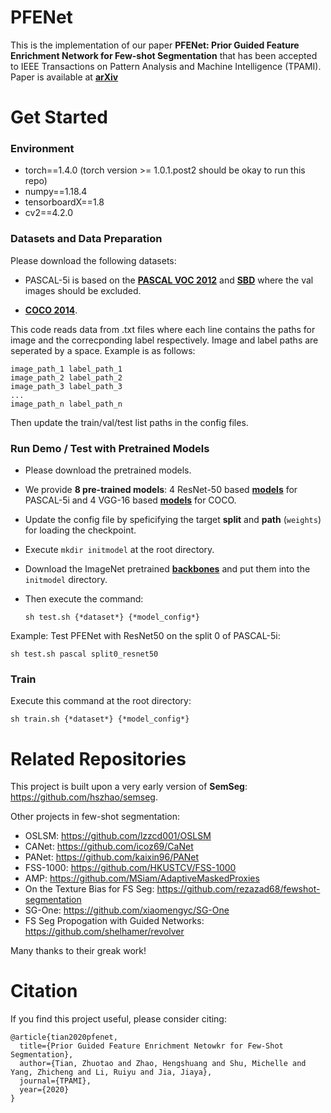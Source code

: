 # PFENet
This is the implementation of our paper **PFENet: Prior Guided Feature Enrichment Network for Few-shot Segmentation** that has been accepted to IEEE Transactions on Pattern Analysis and Machine Intelligence (TPAMI). Paper is available at [**arXiv**](http://arxiv.org/abs/2008.01449)

# Get Started

### Environment
+ torch==1.4.0 (torch version >= 1.0.1.post2 should be okay to run this repo)
+ numpy==1.18.4
+ tensorboardX==1.8
+ cv2==4.2.0


### Datasets and Data Preparation

Please download the following datasets:

+ PASCAL-5i is based on the [**PASCAL VOC 2012**](http://host.robots.ox.ac.uk/pascal/VOC/voc2012/) and [**SBD**](http://home.bharathh.info/pubs/codes/SBD/download.html) where the val images should be excluded.

+ [**COCO 2014**](https://cocodataset.org/#download).

This code reads data from .txt files where each line contains the paths for image and the correcponding label respectively. Image and label paths are seperated by a space. Example is as follows:

    image_path_1 label_path_1
    image_path_2 label_path_2
    image_path_3 label_path_3
    ...
    image_path_n label_path_n

Then update the train/val/test list paths in the config files.

### Run Demo / Test with Pretrained Models
+ Please download the pretrained models.
+ We provide **8 pre-trained models**: 4 ResNet-50 based [**models**](https://mycuhk-my.sharepoint.com/:u:/g/personal/1155122171_link_cuhk_edu_hk/EW20i_eiTINDgJDqUqikNR4Bo-7kVFkLBkxGZ2_uorOJcw?e=4%3aSIRlwD&at=9) for PASCAL-5i and 4 VGG-16 based [**models**](https://mycuhk-my.sharepoint.com/:u:/g/personal/1155122171_link_cuhk_edu_hk/EYS498D4TOZMtIb3WbQDGSQBsqxJHLSiMEAa49Iym0NO0A?e=4%3apRTPnj&at=9) for COCO.
+ Update the config file by speficifying the target **split** and **path** (`weights`) for loading the checkpoint.
+ Execute `mkdir initmodel` at the root directory.
+ Download the ImageNet pretrained [**backbones**](https://mycuhk-my.sharepoint.com/:u:/g/personal/1155122171_link_cuhk_edu_hk/EQEY0JxITwVHisdVzusEqNUBNsf1CT8MsALdahUhaHrhlw?e=4%3a2o3XTL&at=9) and put them into the `initmodel` directory.
+ Then execute the command: 

    `sh test.sh {*dataset*} {*model_config*}`

Example: Test PFENet with ResNet50 on the split 0 of PASCAL-5i: 

    sh test.sh pascal split0_resnet50


### Train

Execute this command at the root directory: 

    sh train.sh {*dataset*} {*model_config*}


# Related Repositories

This project is built upon a very early version of **SemSeg**: https://github.com/hszhao/semseg. 

Other projects in few-shot segmentation:
+ OSLSM: https://github.com/lzzcd001/OSLSM
+ CANet: https://github.com/icoz69/CaNet
+ PANet: https://github.com/kaixin96/PANet
+ FSS-1000: https://github.com/HKUSTCV/FSS-1000
+ AMP: https://github.com/MSiam/AdaptiveMaskedProxies
+ On the Texture Bias for FS Seg: https://github.com/rezazad68/fewshot-segmentation
+ SG-One: https://github.com/xiaomengyc/SG-One
+ FS Seg Propogation with Guided Networks: https://github.com/shelhamer/revolver


Many thanks to their greak work!

# Citation

If you find this project useful, please consider citing:
```
@article{tian2020pfenet,
  title={Prior Guided Feature Enrichment Netowkr for Few-Shot Segmentation},
  author={Tian, Zhuotao and Zhao, Hengshuang and Shu, Michelle and Yang, Zhicheng and Li, Ruiyu and Jia, Jiaya},
  journal={TPAMI},
  year={2020}
}
```
